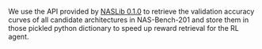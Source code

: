 We use the API provided by [NASLib 0.1.0](https://github.com/automl/NASLib) to retrieve the validation accuracy curves of all candidate architectures in NAS-Bench-201 and store them in those pickled python dictionary to speed up reward retrieval for the RL agent.
